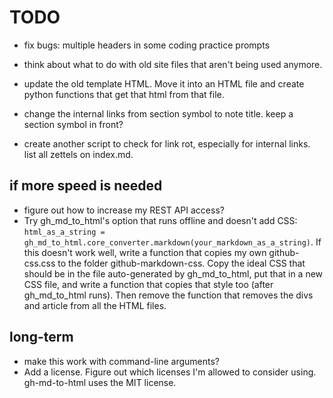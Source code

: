 # TODO

* fix bugs: multiple headers in some coding practice prompts
* think about what to do with old site files that aren't being used anymore.
* update the old template HTML. Move it into an HTML file and create python functions that get that html from that file.

* change the internal links from section symbol to note title. keep a section symbol in front?
* create another script to check for link rot, especially for internal links. list all zettels on index.md.

## if more speed is needed
* figure out how to increase my REST API access?
* Try gh_md_to_html's option that runs offline and doesn't add CSS: `html_as_a_string = gh_md_to_html.core_converter.markdown(your_markdown_as_a_string)`. If this doesn't work well, write a function that copies my own github-css.css to the folder github-markdown-css. Copy the ideal CSS that should be in the file auto-generated by gh_md_to_html, put that in a new CSS file, and write a function that copies that style too (after gh_md_to_html runs). Then remove the function that removes the divs and article from all the HTML files.

## long-term
* make this work with command-line arguments?
* Add a license. Figure out which licenses I'm allowed to consider using. gh-md-to-html uses the MIT license.
